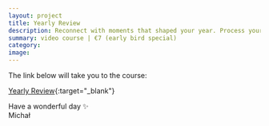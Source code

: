 ```yaml
---
layout: project
title: Yearly Review
description: Reconnect with moments that shaped your year. Process your journey. Embrace new adventures.
summary: video course | €7 (early bird special)
category: 
image: 
---
```


The link below will take you to the course:

[Yearly Review](https://payhip.com/b/aW9jx){:target="_blank"}

Have a wonderful day ✨ <br>
Michał